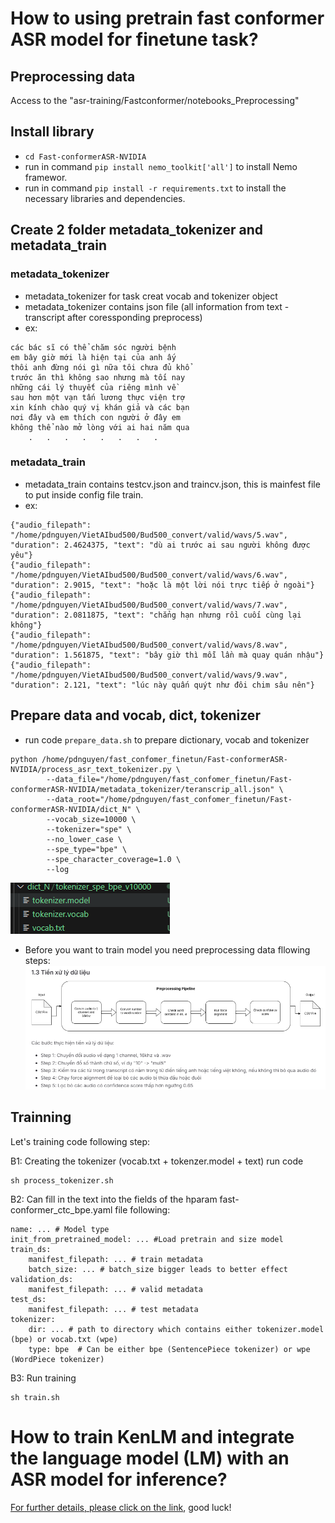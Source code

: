 # How to using pretrain fast conformer ASR model for finetune task?
## Preprocessing data
Access to the "asr-training/Fastconformer/notebooks_Preprocessing"
## Install library
 - ``cd Fast-conformerASR-NVIDIA``  
 - run in command ``pip install nemo_toolkit['all']`` to install Nemo framewor.
 -  run in command ``pip install -r requirements.txt`` to install the necessary libraries and dependencies.
## Create 2 folder metadata_tokenizer and metadata_train
### metadata_tokenizer
- metadata_tokenizer for task creat vocab and tokenizer object
- metadata_tokenizer contains json file (all information from text - transcript after coressponding preprocess)
- ex: 
```
các bác sĩ có thể chăm sóc người bệnh
em bây giờ mới là hiện tại của anh ấy
thôi anh đừng nói gì nữa tôi chưa đủ khổ
trước ăn thì không sao nhưng mà tối nay
những cái lý thuyết của riêng mình về
sau hơn một vạn tấn lương thực viện trợ
xin kính chào quý vị khán giả và các bạn
nơi đây và em thích con người ở đây em
không thể nào mở lòng với ai hai năm qua
    .   .   .   .   .   .   .   .
```
### metadata_train
- metadata_train contains testcv.json and traincv.json, this is mainfest file to put inside config file train. 
- ex:
```
{"audio_filepath": "/home/pdnguyen/VietAIbud500/Bud500_convert/valid/wavs/5.wav", "duration": 2.4624375, "text": "dù ai trước ai sau người không được yêu"}
{"audio_filepath": "/home/pdnguyen/VietAIbud500/Bud500_convert/valid/wavs/6.wav", "duration": 2.9015, "text": "hoặc là một lời nói trực tiếp ở ngoài"}
{"audio_filepath": "/home/pdnguyen/VietAIbud500/Bud500_convert/valid/wavs/7.wav", "duration": 2.0811875, "text": "chẳng hạn nhưng rồi cuối cùng lại không"}
{"audio_filepath": "/home/pdnguyen/VietAIbud500/Bud500_convert/valid/wavs/8.wav", "duration": 1.561875, "text": "bây giờ thì mỗi lần mà quay quán nhậu"}
{"audio_filepath": "/home/pdnguyen/VietAIbud500/Bud500_convert/valid/wavs/9.wav", "duration": 2.121, "text": "lúc này quấn quýt như đôi chim sâu nên"}
```
## Prepare data and vocab, dict, tokenizer
- run code ``prepare_data.sh`` to prepare dictionary, vocab and tokenizer
````
python /home/pdnguyen/fast_confomer_finetun/Fast-conformerASR-NVIDIA/process_asr_text_tokenizer.py \
        --data_file="/home/pdnguyen/fast_confomer_finetun/Fast-conformerASR-NVIDIA/metadata_tokenizer/teranscrip_all.json" \
        --data_root="/home/pdnguyen/fast_confomer_finetun/Fast-conformerASR-NVIDIA/dict_N" \
        --vocab_size=10000 \
        --tokenizer="spe" \
        --no_lower_case \
        --spe_type="bpe" \
        --spe_character_coverage=1.0 \
        --log
````
![alt text](image.png)
- Before you want to train model you need preprocessing data fllowing steps: 
![alt text](image-1.png)

## Trainning
Let's training code following step:

B1: Creating the tokenizer (vocab.txt + tokenzer.model + text) run code
```
sh process_tokenizer.sh
```

B2: Can fill in the text into the fields of the hparam fast-conformer_ctc_bpe.yaml file following:
```
name: ... # Model type
init_from_pretrained_model: ... #Load pretrain and size model
train_ds:
    manifest_filepath: ... # train metadata
    batch_size: ... # batch_size bigger leads to better effect
validation_ds:
    manifest_filepath: ... # valid metadata
test_ds:
    manifest_filepath: ... # test metadata
tokenizer:
    dir: ... # path to directory which contains either tokenizer.model (bpe) or vocab.txt (wpe)
    type: bpe  # Can be either bpe (SentencePiece tokenizer) or wpe (WordPiece tokenizer)
```

B3: Run training
```
sh train.sh
```
# How to train KenLM and integrate the language model (LM) with an ASR model for inference? 
[For further details, please click on the link](../Train_kenLM), good luck!

